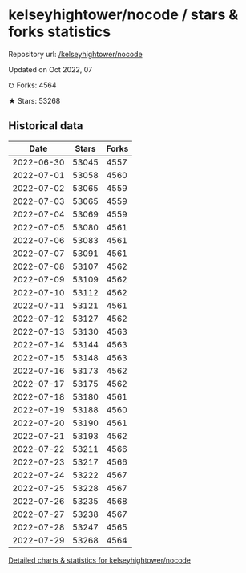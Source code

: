 # kelseyhightower/nocode / stars & forks statistics

Repository url: [/kelseyhightower/nocode](https://github.com/kelseyhightower/nocode)

Updated on Oct 2022, 07

☋ Forks: 4564

★ Stars: 53268

## Historical data
| Date | Stars | Forks |
|------|-------|-------|
| 2022-06-30 | 53045 | 4557 | 
| 2022-07-01 | 53058 | 4560 | 
| 2022-07-02 | 53065 | 4559 | 
| 2022-07-03 | 53065 | 4559 | 
| 2022-07-04 | 53069 | 4559 | 
| 2022-07-05 | 53080 | 4561 | 
| 2022-07-06 | 53083 | 4561 | 
| 2022-07-07 | 53091 | 4561 | 
| 2022-07-08 | 53107 | 4562 | 
| 2022-07-09 | 53109 | 4562 | 
| 2022-07-10 | 53112 | 4562 | 
| 2022-07-11 | 53121 | 4561 | 
| 2022-07-12 | 53127 | 4562 | 
| 2022-07-13 | 53130 | 4563 | 
| 2022-07-14 | 53144 | 4563 | 
| 2022-07-15 | 53148 | 4563 | 
| 2022-07-16 | 53173 | 4562 | 
| 2022-07-17 | 53175 | 4562 | 
| 2022-07-18 | 53180 | 4561 | 
| 2022-07-19 | 53188 | 4560 | 
| 2022-07-20 | 53190 | 4561 | 
| 2022-07-21 | 53193 | 4562 | 
| 2022-07-22 | 53211 | 4566 | 
| 2022-07-23 | 53217 | 4566 | 
| 2022-07-24 | 53222 | 4567 | 
| 2022-07-25 | 53228 | 4567 | 
| 2022-07-26 | 53235 | 4568 | 
| 2022-07-27 | 53238 | 4567 | 
| 2022-07-28 | 53247 | 4565 | 
| 2022-07-29 | 53268 | 4564 | 


[Detailed charts & statistics for kelseyhightower/nocode](https://reviewgithub.com/rep/kelseyhightower/nocode)

